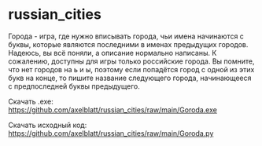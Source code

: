 # russian_cities
Города - игра, где нужно вписывать города, чьи имена начинаются с буквы, которые являются последними в именах предыдущих городов.
Надеюсь, вы всё поняли, а описание нормально написаны.
К сожалению, доступны для игры только российские города.
Вы помните, что нет городов на ь и ы, поэтому если попадётся город с одной из этих букв на конце, то пишите название следующего города, начинающееся с предпоследней буквы предыдущего.

Скачать .exe: https://github.com/axelblatt/russian_cities/raw/main/Goroda.exe

Скачать исходный код: https://github.com/axelblatt/russian_cities/raw/main/Goroda.py

